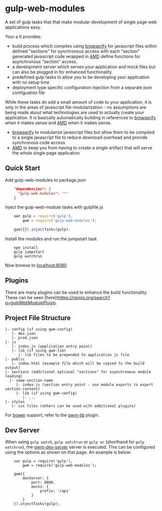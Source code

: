 gulp-web-modules
================

A set of gulp tasks that that make modular development of single page  web applications easy.

Your a
  It provides:
* build process which compiles using [browserify](http://browserify.org/) for javascript files within defined "sections" for synchronous access with each "section" generated javascript code wrapped in [AMD](http://requirejs.org/docs/whyamd.html) define functions for asynchronous "section" access.
* a development server which serves your application and mock files but can also be plugged in for enhanced functionality
* predefined gulp tasks to allow you to be developing your application with no setup time
* deployment type specific configuration injection from a separate json configuation file

While these tasks do add a small amount of code to your application, it is only in the areas of javascript file modularization - no assumptions are being made about what technologies are used to actually create your application.  It is basically automatically building in references to [browserify](http://browserify.org/) when it makes sense and [AMD](http://requirejs.org/docs/whyamd.html) when it makes sense.
* [browserify](http://browserify.org/) to modularize javascript files but allow them to be compiled to a single javascript file to reduce download overhead and provide synchronous code access
* [AMD](http://requirejs.org/docs/whyamd.html) to keep you from having to create a single artifact that will serve the whole single page application

Quick Start
------------
Add gulp-web-modules to package.json
```json
    "dependencies": {
      "gulp-web-modules": "*"
    }
```

Inject the gulp-web-module tasks with gulpfile.js
```javascript
    var gulp = require('gulp'),
        gwm = require('gulp-web-modules');

    gwm({}).injectTasks(gulp);
```

Install the modules and run the jumpstart task
```
    npm install
    gulp jumpstart
    gulp watchrun
```
Now browse to [localhost:8080](http://localhost:8080)

Plugins
-----------
There are many plugins can be used to enhance the build functionality.  These can be seen [here](https://npmjs.org/search?q=gulpWebModulePlugin.

Project File Structure
-----------
```
|- config (if using gwm-config)
   |- dev.json
   |- prod.json
|- js
   |- index.js (application entry point)
   |- lib (if using gwm-lib)
      |- lib files to be prepended to application js file
|- public
   |- index.html (example file which will be copied to the build output)
|- sections (additional optional "sections" for asynchronous module loading)
  |- some-section-name
     |- index.js (section entry point - use module.exports to export section content)
     |- lib (if using gwm-config)
        |- ...
|- styles
   |- css files (others can be used with additional plugins)
```

For [bower](http://bower.io/) support, refer to the [gwm-lib](https://github.com/jhudson8/gwm-lib) plugin.

Dev Server
------------
When using ```gulp watch```, ```gulp watchrun``` or ```gulp wr``` (shorthand for ```gulp watchrun```), the [gwm-dev-server](https://github.com/jhudson8/gwm-dev-server) server is executed.  This can be configured using the options as shown on that page.  An example is below:
```
    var gulp = require('gulp'),
        gwm = require('gulp-web-modules');

    gwm({
        devServer: {
            port: 8000,
            mocks: {
                prefix: '/api'
            }
        }
    }).injectTasks(gulp);

```
